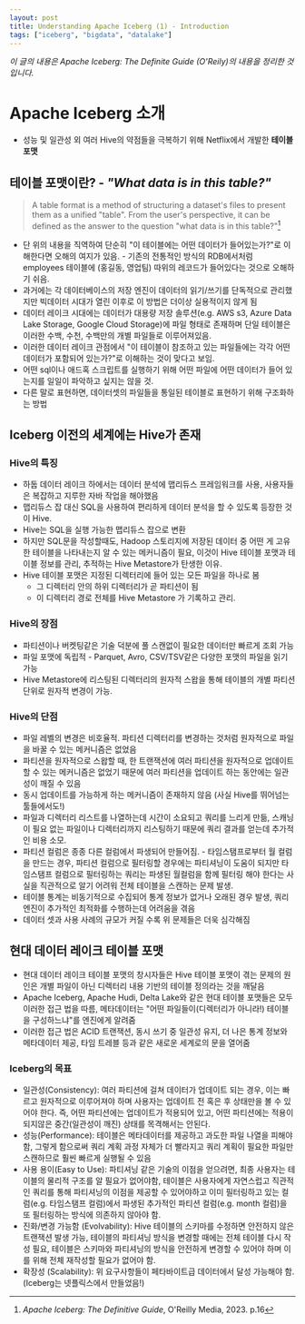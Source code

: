 ```yaml
---
layout: post
title: Understanding Apache Iceberg (1) - Introduction
tags: ["iceberg", "bigdata", "datalake"]
---
```


_이 글의 내용은 Apache Iceberg: The Definite Guide (O'Reily)의 내용을 정리한 것 입니다._

# Apache Iceberg 소개
 - 성능 및 일관성 외 여러 Hive의 약점들을 극복하기 위해 Netflix에서 개발한 **테이블 포맷**

## 테이블 포맷이란? - _"What data is in this table?"_
> A table format is a method of structuring a dataset's files to present them as a unified "table". From the user's perspective, it can be defined as the answer to the question "what data is in this table?"[^1]

- 단 위의 내용을 직역하여 단순히 "이 테이블에는 어떤 데이터가 들어있는가?"로 이해한다면 오해의 여지가 있음. - 기존의 전통적인 방식의 RDB에서처럼 employees 테이블에 (홍길동, 영업팀) 따위의 레코드가 들어있다는 것으로 오해하기 쉬음.
- 과거에는 각 데이터베이스의 저장 엔진이 데이터의 읽기/쓰기를 단독적으로 관리했지만 빅데이터 시대가 열린 이후로 이 방법은 더이상 실용적이지 않게 됨
- 데이터 레이크 시대에는 데이터가 대용량 저장 솔루션(e.g. AWS s3, Azure Data Lake Storage, Google Cloud Storage)에 파일 형태로 존재하며 단일 테이블은 이러한 수백, 수천, 수백만의 개별 파일들로 이루어져있음.
- 이러한 데이터 레이크 관점에서 "이 테이블이 참조하고 있는 파일들에는 각각 어떤 데이터가 포함되어 있는가?"로 이해하는 것이 맞다고 보임.
- 어떤 sql이나 애드혹 스크립트를 실행하기 위해 어떤 파일에 어떤 데이터가 들어 있는지를 일일이 파악하고 싶지는 않을 것.
- 다른 말로 표현하면, 데이터셋의 파일들을 통일된 테이블로 표현하기 위해 구조화하는 방법

## Iceberg 이전의 세계에는 Hive가 존재
### Hive의 특징
- 하둡 데이터 레이크 하에서는 데이터 분석에 맵리듀스 프레임워크를 사용, 사용자들은 복잡하고 지루한 자바 작업을 해야했음
- 맵리듀스 잡 대신 SQL을 사용하여 편리하게 데이터 분석을 할 수 있도록 등장한 것이 Hive.
- Hive는 SQL을 실행 가능한 맵리듀스 잡으로 변환
- 하지만 SQL문을 작성할때도, Hadoop 스토리지에 저장된 데이터 중 어떤 게 고유한 테이블을 나타내는지 알 수 있는 메커니즘이 필요, 이것이 Hive 테이블 포맷과 테이블 정보를 관리, 추적하는 Hive Metastore가 탄생한 이유.
- Hive 테이블 포맷은 지정된 디렉터리에 들어 있는 모든 파일을 하나로 봄
  - 그 디렉터리 안의 하위 디렉터리가 곧 파티션이 됨
  - 이 디렉터리 경로 전체를 Hive Metastore 가 기록하고 관리.

### Hive의 장점
- 파티션이나 버켓팅같은 기술 덕분에 풀 스캔없이 필요한 데이터만 빠르게 조회 가능
- 파일 포맷에 독립적 - Parquet, Avro, CSV/TSV같은 다양한 포맷의 파일을 읽기 가능
- Hive Metastore에 리스팅된 디렉터리의 원자적 스왑을 통해 테이블의 개별 파티션 단위로 원자적 변경이 가능. 

### Hive의 단점
- 파일 레벨의 변경은 비호율적. 파티션 디렉터리를 변경하는 것처럼 원자적으로 파일을 바꿀 수 있는 메커니즘은 없었음
- 파티션을 원자적으로 스왑할 때, 한 트랜잭션에 여러 파티션을 원자적으로 업데이트 할 수 있는 메커니즘은 없었기 때문에 여러 파티션을 업데이트 하는 동안에는 일관성이 깨질 수 있음
- 동시 업데이트를 가능하게 하는 메커니즘이 존재하지 않음 (사실 Hive를 뛰어넘는 툴들에서도!)
- 파일과 디렉터리 리스트를 나열하는데 시간이 소요되고 쿼리를 느리게 만듦, 스캐닝이 필요 없는 파일이나 디렉터리까지 리스팅하기 때문에 쿼리 결과를 얻는데 추가적인 비용 소모.
- 파티션 컬럼은 종종 다른 컬럼에서 파생되어 만들어짐. - 타임스탬프로부터 월 컬럼을 만드는 경우, 파티션 컬럼으로 필터링할 경우에는 파티셔닝이 도움이 되지만 타임스탬프 컬럼으로 필터링하는 쿼리는 파생된 월컬럼을 함께 필터링 해야 한다는 사실을 직관적으로 알기 어려워 전체 테이블을 스캔하는 문제 발생.
- 테이블 통계는 비동기적으로 수집되어 통계 정보가 없거나 오래된 경우 발생, 쿼리 엔진이 추가적인 최적화를 수행하는데 어려움을 겪음
- 데이터 셋과 사용 사례의 규모가 커질 수록 위 문제들은 더욱 심각해짐

## 현대 데이터 레이크 테이블 포맷
- 현대 데이터 레이크 테이블 포맷의 창시자들은 Hive 테이블 포맷이 겪는 문제의 원인은 개별 파일이 아닌 디렉터리 내용 기반의 테이블 정의라는 것을 깨달음
- Apache Iceberg, Apache Hudi, Delta Lake와 같은 현대 테이블 포맷들은 모두 이러한 접근 법을 따름, 메타데이터는 "어떤 파일들이(디렉터리가 아니라!) 테이블을 구성하느냐"를 엔진에게 알려줌
- 이러한 접근 법은 ACID 트랜잭션, 동시 쓰기 중 일관성 유지, 더 나은 통계 정보와 메타데이터 제공, 타임 트레블 등과 같은 새로운 세계로의 문을 열어줌

### Iceberg의 목표
- 일관성(Consistency): 여러 파티션에 걸쳐 데이터가 업데이트 되는 경우, 이는 빠르고 원자적으로 이루어져야 하며 사용자는 업데이트 전 혹은 후 상태만을 볼 수 있어야 한다. 즉, 어떤 파티션에는 업데이트가 적용되어 있고, 어떤 파티션에는 적용이 되지않은 중간(일관성이 깨진) 상태를 목격해서는 안된다.
- 성능(Performance): 테이블은 메타데이터를 제공하고 과도한 파일 나열을 피해야함, 그렇게 함으로써 쿼리 계획 과정 자체가 더 빨라지고 쿼리 계획이 필요한 파일만 스캔하므로 훨씬 빠르게 실행될 수 있음
- 사용 용이(Easy to Use): 파티셔닝 같은 기술의 이점을 얻으려면, 최종 사용자는 테이블의 물리적 구조를 알 필요가 없어야함, 테이블은 사용자에게 자연스럽고 직관적인 쿼리를 통해 파티셔닝의 이점을 제공할 수 있어야하고 이미 필터링하고 있는 컬럼(e.g. 타임스탬프 컬럼)에서 파생된 추가적인 파티션 컬럼(e.g. month 컬럼)을 또 필터링하는 방식에 의존하지 않아야 함.
- 진화/변경 가능함 (Evolvability): Hive 테이블의 스키마를 수정하면 안전하지 않은 트랜잭션 발생 가능, 테이블의 파티셔닝 방식을 변경할 때에는 전체 테이블 다시 작성 필요, 테이블은 스키마와 파티셔닝의 방식을 안전하게 변경할 수 있어야 하며 이를 위해 전체 재작성할 필요가 없어야 함.
- 확장성 (Scalability): 위 요구사항들이 페타바이트급 데이터에서 달성 가능해야 함. (Iceberg는 넷플릭스에서 만들었음!)


[^1]: *Apache Iceberg: The Definitive Guide*, O'Reilly Media, 2023. p.16
